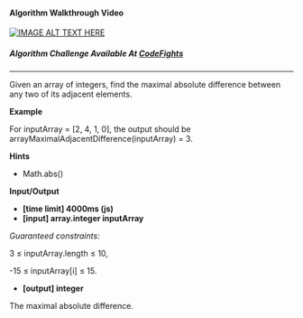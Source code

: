 #### Algorithm Walkthrough Video

[![IMAGE ALT TEXT HERE](http://img.youtube.com/vi/VGfYf9o3mQo/0.jpg)](http://www.youtube.com/watch?v=VGfYf9o3mQo)

##### Algorithm Challenge Available At [CodeFights](https://codefights.com/arcade/intro/level-5/c1xDc8pp__o)

---

Given an array of integers, find the maximal absolute difference between any two of its adjacent elements.

**Example**

For inputArray = [2, 4, 1, 0], the output should be
arrayMaximalAdjacentDifference(inputArray) = 3.

**Hints**

- Math.abs()

**Input/Output**

- **[time limit] 4000ms (js)**
- **[input] array.integer inputArray**

_Guaranteed constraints:_

3 ≤ inputArray.length ≤ 10,

-15 ≤ inputArray[i] ≤ 15.

- **[output] integer**

The maximal absolute difference.
